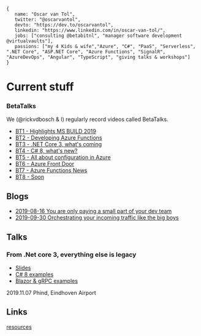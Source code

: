 ```
{
   name: "Oscar van Tol",
   twitter: "@oscarvantol",
   devto: "https://dev.to/oscarvantol",
   linkedin: "https://www.linkedin.com/in/oscar-van-tol/",
   jobs: ["consulting @betabitnl", "manager software development @virtualvaults"],
   passions: ["my 4 Kids & wife","Azure", "C#", "PaaS", "Serverless", ".NET Core", "ASP.NET Core", "Azure Functions", "SignalR", "AzureDevOps", "Angular", "TypeScript", "giving talks & workshops"]
}
```

# Current stuff

### BetaTalks
We (@rickvdbosch & I) regularly record videos called BetaTalks.
* [BT1 - Highlights MS BUILD 2019](https://www.youtube.com/watch?v=PtLLxiPFi0Q)
* [BT2 - Developing Azure Functions](https://www.youtube.com/watch?v=Q3cS7955Fwg)
* [BT3 - .NET Core 3, what's coming](https://www.youtube.com/watch?v=aA-Rl6JlsEM) 
* [BT4 - C# 8, what's new?](https://www.youtube.com/watch?v=Ib1OSKzevV8)
* [BT5 - All about configuration in Azure](https://www.youtube.com/watch?v=MGncVTcgOpw)
* [BT6 - Azure Front Door](https://www.youtube.com/watch?v=dE002Gntj6Y&)
* [BT7 - Azure Functions News](https://www.youtube.com/watch?v=OWbuWLBJNk4&list=PLCLCtgDNNiJR_LDx6RT8X50VrKAH3_49B)
* [BT8 - Soon]()

## Blogs
- [2019-08-16 You are only paying a small part of your dev team](blog-payback-time)
- [2019-09-30 Orchestrating your incoming traffic like the big boys](blog-azure-front-door-service)
   

## Talks

### From .Net core 3, everything else is legacy
- [Slides](https://www.slideshare.net/rickvdbosch/from-net-core-3-all-the-rest-will-be-legacy)
- [C# 8 examples](https://github.com/oscarvantol/backtotheframework)
- [Blazor & gRPC examples](https://github.com/rickvdbosch/netcore3-examples)

2019.11.07 Phind, Eindhoven Airport

## Links
[resources](resources)

